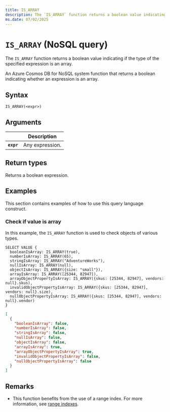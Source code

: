 ```yaml
---
title: IS_ARRAY
description: The `IS_ARRAY` function returns a boolean value indicating if the type of the specified expression is an array.
ms.date: 07/02/2025
---
```


# `IS_ARRAY` (NoSQL query)

The `IS_ARRAY` function returns a boolean value indicating if the type of the specified expression is an array.

An Azure Cosmos DB for NoSQL system function that returns a boolean indicating whether an expression is an array.

## Syntax

```nosql
IS_ARRAY(<expr>)
```

## Arguments

| | Description |
| --- | --- |
| **`expr`** | Any expression. |

## Return types

Returns a boolean expression.

## Examples

This section contains examples of how to use this query language construct.

### Check if value is array

In this example, the `IS_ARRAY` function is used to check objects of various types.

```nosql
SELECT VALUE {
  booleanIsArray: IS_ARRAY(true),
  numberIsArray: IS_ARRAY(65),
  stringIsArray: IS_ARRAY("AdventureWorks"),
  nullIsArray: IS_ARRAY(null),
  objectIsArray: IS_ARRAY({size: "small"}),
  arrayIsArray: IS_ARRAY([25344, 82947]),
  arrayObjectPropertyIsArray: IS_ARRAY({skus: [25344, 82947], vendors: null}.skus),
  invalidObjectPropertyIsArray: IS_ARRAY({skus: [25344, 82947], vendors: null}.size),
  nullObjectPropertyIsArray: IS_ARRAY({skus: [25344, 82947], vendors: null}.vendor)
}
```

```json
[
  {
    "booleanIsArray": false,
    "numberIsArray": false,
    "stringIsArray": false,
    "nullIsArray": false,
    "objectIsArray": false,
    "arrayIsArray": true,
    "arrayObjectPropertyIsArray": true,
    "invalidObjectPropertyIsArray": false,
    "nullObjectPropertyIsArray": false
  }
]
```

## Remarks

- This function benefits from the use of a range index. For more information, see [range indexes](/azure/cosmos-db/index-policy#includeexclude-strategy).

